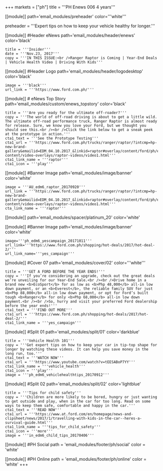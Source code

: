 +++
markets = ["ph"]
title = '''PH Enews 006 4 years'''

[[module]]
path='email_modules/preheader'
color='''white'''

preheader = '''Expert tips on how to keep your vehicle healthy for longer.'''

[[module]] #Header eNews
path='email_modules/header/enews'
color='black'

	title = '''Insider'''
	date = '''Nov.23, 2017'''
	copy = '''IN THIS ISSUE:<br />Ranger Raptor is Coming | Year-End Deals | Vehicle Health Video | Driving With Kids'''

[[module]] #Header Logo
path='email_modules/header/logodesktop'
color='black'

	image = '''black'''
	url_link = '''https://www.ford.com.ph/'''
 
[[module]] # eNews Top Story
path='email_modules/custom/enews_topstory'
color='black'

	title = '''Are you ready for the ultimate off-roader?'''
	copy = '''The world of off-road driving is about to get a little wild. The ultimate off-road performance truck, Ranger Raptor is almost ready for release. Sure, we know you love your Ford, but we thought you should see this.<br /><br />Click the link below to get a sneak peek at the prototype in action.'''
	cta1_text = '''See the Prototype Testing'''
	cta1_url = '''https://www.ford.com.ph/trucks/ranger/raptor/?intcmp=hp-new-brand-gallery&emailid=EDM_04.10.2017_&linkid=raptor#overlay/content/ford/ph/en_ph/ranger-content/video-overlays/raptor-videos/video1.html'''
	cta1_link_name = '''raptor'''
	cta1_icon = '''play'''

[[module]] #Banner Image
path='email_modules/image/banner'
color='white'

	image = '''AU_edm6_raptor_20170920'''
	url_link = '''https://www.ford.com.ph/trucks/ranger/raptor/?intcmp=hp-new-brand-gallery&emailid=EDM_04.10.2017_&linkid=raptor#overlay/content/ford/ph/en_ph/ranger-content/video-overlays/raptor-videos/video1.html'''
	cta_link_name = '''raptor'''

[[module]]
path='email_modules/spacer/platinum_20'
color='white'

[[module]] #Banner Image
path='email_modules/image/banner'
color='white'

	image='''ph_edm6_yescampaign_20171011'''
	url_link='''https://www.ford.com.ph/shopping/hot-deals/2017/hot-deal-2/'''
	url_link_name='''yes_campaign'''

[[module]] #Cover 07
path='email_modules/cover/02'
color='''white''' 

	title = '''GET A FORD BEFORE THE YEAR ENDS!'''
	copy = '''If you’re considering an upgrade, check out the great deals we’re unveiling for our Year-End Sale.<br /><br />Drive home in a brand new <b>EcoSport</b> for as low as <b>Php 48,000</b> all-in low down payment, or an <b>Everest</b>, the reliable family SUV for just <b>Php 88,000</b> all-in low down payment, or opt for Ford’s built tough <b>Ranger</b> for only <b>Php 68,000</b> all-in low down payment.<br /><br />So, hurry and visit your preferred Ford dealership before the year ends!'''
	cta1_text = '''FIND OUT MORE'''
	cta1_url = '''https://www.ford.com.ph/shopping/hot-deals/2017/hot-deal-2/'''
	cta1_link_name = '''yes_campaign'''

[[module]] #Split 01
path='email_modules/split/01'
color='darkblue'

	title = '''Vehicle Health 101'''
	copy = '''Get expert tips on how to keep your car in tip-top shape for longer by watching these videos. It can help you save money in the long run, too.'''
	cta1_text = '''WATCH NOW'''
	cta1_url = '''https://www.youtube.com/watch?v=tEESABoP7YY'''
	cta1_link_name = '''vehicle_health'''
	cta1_icon = '''play'''
	image = '''ph_edm6_vehiclehealthtips_20170912'''

[[module]] #Split 02
path='email_modules/split/02'
color='lightblue'

	title = '''Tips for child safety'''
	copy = '''Children are more likely to be bored, hungry or just wanting to get outside and play, when in the car for too long. Read on some ways to keep them safe, comfortable and happy in the car.'''
	cta1_text = '''READ NOW'''
	cta1_url = '''https://www.at.ford.com/en/homepage/news-and-clipsheet/news/2017/1/travelling-with-kids-in-the-car--heres-a-survival-guide.html'''
	cta1_link_name = '''tips_for_child_safety'''
	cta1_icon = '''more'''
	image = '''in_edm6_child_tips_20170406'''

[[module]] #PH Social
path = 'email_modules/footer/ph/social'
color = 'white'

[[module]] #PH Online
path = 'email_modules/footer/ph/online'
color = 'white'
+++